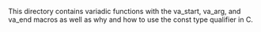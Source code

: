 This directory contains variadic functions with the va_start, va_arg, and va_end macros as well as why and how to use the const type qualifier in C.
